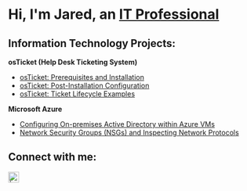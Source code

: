 <h1>Hi, I'm Jared, an <a href="https://www.linkedin.com/in/jared-zornes-859248161">IT Professional</a></h1>

<h2> Information Technology Projects:</h2>
<b>osTicket (Help Desk Ticketing System)</b>

  - [osTicket: Prerequisites and Installation](https://github.com/jzornes13/osticket-prereqs)
  - [osTicket: Post-Installation Configuration](https://github.com/jzornes13/post-install-config)
  - [osTicket: Ticket Lifecycle Examples](https://github.com/jzornes13/ticket-lifecycle)
  
 <b>Microsoft Azure</b>
  - [Configuring On-premises Active Directory within Azure VMs](https://github.com/jzornes13/configure-ad)
  - [Network Security Groups (NSGs) and Inspecting Network Protocols](https://github.com/jzornes13/azure-network-protocols)

<h2>Connect with me:</h2>

[<img align="left" alt=" | LinkedIn" width="22px" src="https://cdn.jsdelivr.net/npm/simple-icons@v3/icons/linkedin.svg" />][linkedin]

[linkedin]: https://www.linkedin.com/in/jared-zornes-859248161?lipi=urn%3Ali%3Apage%3Ad_flagship3_profile_view_base_contact_details%3B1mgPM21pQ7mVu4Qp1Bsdrg%3D%3D
